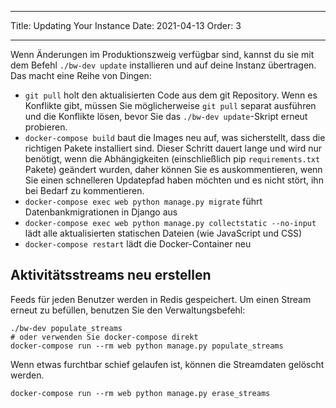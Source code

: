 - - -
Title: Updating Your Instance Date: 2021-04-13 Order: 3
- - -

Wenn Änderungen im Produktionszweig verfügbar sind, kannst du sie mit dem Befehl `./bw-dev update` installieren und auf deine Instanz übertragen. Das macht eine Reihe von Dingen:

- `git pull` holt den aktualisierten Code aus dem git Repository. Wenn es Konflikte gibt, müssen Sie möglicherweise `git pull` separat ausführen und die Konflikte lösen, bevor Sie das `./bw-dev update`-Skript erneut probieren.
- `docker-compose build` baut die Images neu auf, was sicherstellt, dass die richtigen Pakete installiert sind. Dieser Schritt dauert lange und wird nur benötigt, wenn die Abhängigkeiten (einschließlich pip `requirements.txt` Pakete) geändert wurden, daher können Sie es auskommentieren, wenn Sie einen schnelleren Updatepfad haben möchten und es nicht stört, ihn bei Bedarf zu kommentieren.
- `docker-compose exec web python manage.py migrate` führt Datenbankmigrationen in Django aus
- `docker-compose exec web python manage.py collectstatic --no-input` lädt alle aktualisierten statischen Dateien (wie JavaScript und CSS)
- `docker-compose restart` lädt die Docker-Container neu

## Aktivitätsstreams neu erstellen

Feeds für jeden Benutzer werden in Redis gespeichert. Um einen Stream erneut zu befüllen, benutzen Sie den Verwaltungsbefehl:

``` { .sh }
./bw-dev populate_streams
# oder verwenden Sie docker-compose direkt
docker-compose run --rm web python manage.py populate_streams
```

Wenn etwas furchtbar schief gelaufen ist, können die Streamdaten gelöscht werden.

``` { .sh }
docker-compose run --rm web python manage.py erase_streams
```

